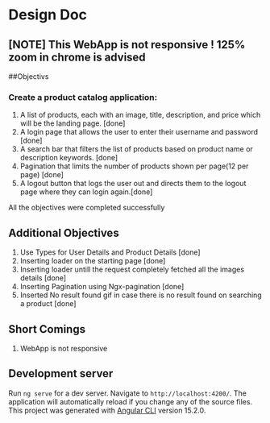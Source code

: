 # Design Doc 

## [NOTE] **This WebApp is not responsive ! 125% zoom in chrome is advised**

##Objectivs

### Create a product catalog application:

1. A list of products, each with an image, title, description, and price which will be the landing page. [done]
2. A login page that allows the user to enter their username and password [done]
3. A search bar that filters the list of products based on product name or description keywords. [done]
4. Pagination that limits the number of products shown per page(12 per page) [done]
5. A logout button that logs the user out and directs them to the logout page where they can login again.[done]

All the objectives were completed successfully 

## Additional Objectives 
1. Use Types for User Details and Product Details [done]
2. Inserting loader on the starting page [done]
3. Inserting loader untill the request completely fetched all the images details [done]
4. Inserting Pagination using Ngx-pagination [done]
5. Inserted No result found gif in case there is no result found on searching a product [done]



## Short Comings
1. WebApp is not responsive 

## Development server

Run `ng serve` for a dev server. Navigate to `http://localhost:4200/`. The application will automatically reload if you change any of the source files.
This project was generated with [Angular CLI](https://github.com/angular/angular-cli) version 15.2.0.
